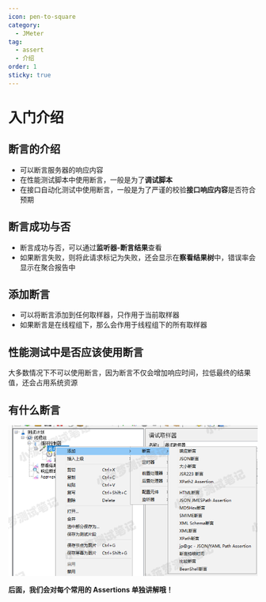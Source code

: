 ```yaml
---
icon: pen-to-square
category:
  - JMeter
tag:
  - assert
  - 介绍
order: 1
sticky: true
---
```




# 入门介绍

## 断言的介绍

- 可以断言服务器的响应内容
- 在性能测试脚本中使用断言，一般是为了**调试脚本**
- 在接口自动化测试中使用断言，一般是为了严谨的校验**接口响应内容**是否符合预期

 

## 断言成功与否

- 断言成功与否，可以通过**监听器-断言结果**查看
- 如果断言失败，则将此请求标记为失败，还会显示在**察看结果树**中，错误率会显示在聚合报告中

 

## 添加断言

- 可以将断言添加到任何取样器，只作用于当前取样器
- 如果断言是在线程组下，那么会作用于线程组下的所有取样器

 

## 性能测试中是否应该使用断言

大多数情况下不可以使用断言，因为断言不仅会增加响应时间，拉低最终的结果值，还会占用系统资源

 

## 有什么断言

![img](/assets/jmeter/1896874-20200617175944073-96379053.png)

 

**后面，我们会对每个常用的 Assertions 单独讲解哦！**